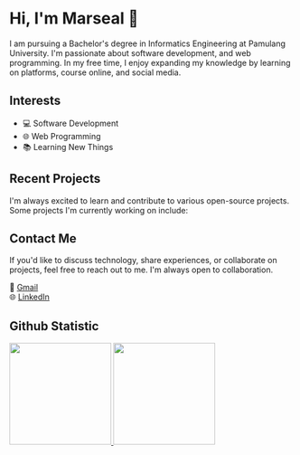 # Hi, I'm Marseal 👋

I am pursuing a Bachelor's degree in Informatics Engineering at Pamulang University. I'm passionate about software development, and web programming. In my free time, I enjoy expanding my knowledge by learning on platforms, course online, and social media.

## Interests 

- 💻 Software Development
- 🌐 Web Programming
- 📚 Learning New Things

## Recent Projects 

I'm always excited to learn and contribute to various open-source projects. Some projects I'm currently working on include:

## Contact Me

If you'd like to discuss technology, share experiences, or collaborate on projects, feel free to reach out to me. I'm always open to collaboration.

📧 [Gmail](mailto:mpurwosyahputra@gmail.com) <br>
🌐 [LinkedIn](https://www.linkedin.com/in/muhamad-marseal/)

## Github Statistic
<p align="left">
<a href="https://github.com/mmarseal">
  <img height="180em" src="https://github-readme-stats-eight-theta.vercel.app/api?username=mmarseal&show_icons=true&theme=algolia&include_all_commits=true&count_private=true"/>
  <img height="180em" src="https://github-readme-stats-eight-theta.vercel.app/api/top-langs/?username=mmarseal&layout=compact&layout=compact&theme=algolia"/>
</a>
</p>

